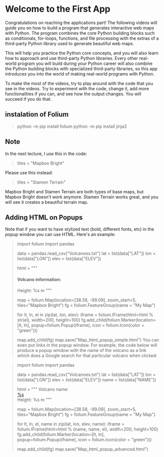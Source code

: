 # Welcome to the First App

Congratulations on reaching the applications part! The following videos will guide you on how to build a program that generates interactive web maps with Python. The program combines the core Python building blocks such as conditionals, for-loops, functions, and file processing with the extras of a third-party Python library used to generate beautiful web maps.

This will help you practice the Python core concepts, and you will also learn how to approach and use third-party Python libraries. Every other real-world program you will build during your Python career will also combine the Python building blocks with specialized third-party libraries, so this app introduces you into the world of making real-world programs with Python.

To make the most of the videos, try to play around with the code that you see in the videos. Try to experiment with the code, change it, add more functionalities if you can, and see how the output changes. You will succeed if you do that.

## instalation of Folium

> python -m pip install folium
> python -m pip install jinja2

## Note
In the next lecture, I use this in the code:

> tiles = "Mapbox Bright"

Please use this instead:

> tiles = "Stamen Terrain"

Mapbox Bright and Stamen Terrain are both types of base maps, but Mapbox Bright doesn't work anymore. Stamen Terrain works great, and you will see it creates a beautiful terrain map.

## Adding HTML on Popups
Note that if you want to have stylized text (bold, different fonts, etc) in the popup window you can use HTML. Here's an example:

> import folium
> import pandas
>  
> data = pandas.read_csv("Volcanoes.txt")
> lat = list(data["LAT"])
> lon = list(data["LON"])
> elev = list(data["ELEV"])
>  
> html = """<h4>Volcano information:</h4>
> Height: %s m
> """
>  
> map = folium.Map(location=[38.58, -99.09], zoom_start=5, tiles="Mapbox Bright")
> fg = folium.FeatureGroup(name = "My Map")
>  
> for lt, ln, el in zip(lat, lon, elev):
>     iframe = folium.IFrame(html=html % str(el), width=200, height=100)
>     fg.add_child(folium.Marker(location=[lt, ln], popup=folium.Popup(iframe), icon = folium.Icon(color = "green")))
>  
>  
> map.add_child(fg)
> map.save("Map_html_popup_simple.html")
You can even put links in the popup window. For example, the code below will produce a popup window with the name of the volcano as a link which does a Google search for that particular volcano when clicked:

> import folium
> import pandas
>  
> data = pandas.read_csv("Volcanoes.txt")
> lat = list(data["LAT"])
> lon = list(data["LON"])
> elev = list(data["ELEV"])
> name = list(data["NAME"])
>  
> html = """
> Volcano name:<br>
> <a href="https://www.google.com/search?q=%%22%s%%22" target="_blank">%s</a><br>
> Height: %s m
> """
>  
> map = folium.Map(location=[38.58, -99.09], zoom_start=5, tiles="Mapbox Bright")
> fg = folium.FeatureGroup(name = "My Map")
>  
> for lt, ln, el, name in zip(lat, lon, elev, name):
>     iframe = folium.IFrame(html=html % (name, name, el), width=200, height=100)
>     fg.add_child(folium.Marker(location=[lt, ln], popup=folium.Popup(iframe), icon = folium.Icon(color = "green")))
>  
> map.add_child(fg)
> map.save("Map_html_popup_advanced.html")